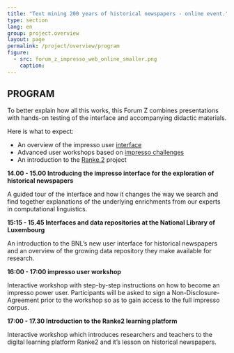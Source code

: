 ```yaml
---
title: "Text mining 200 years of historical newspapers - online event."
type: section
lang: en
group: project.overview
layout: page
permalink: /project/overview/program
figure:
  - src: forum_z_impresso_web_online_smaller.png
    caption:
---
```


## PROGRAM

To better explain how all this works, this Forum Z combines presentations with hands-on testing of the interface and accompanying didactic materials.

Here is what to expect:

+ An overview of the impresso user [interface](https://impresso-project.ch/app/)
+ Advanced user workshops based on [impresso challenges](https://impresso-project.ch/assets/impresso-challenges-1.2.3.pdf)
+ An introduction to the [Ranke.2](https://ranke2.uni.lu/u/exploring-historical-newspapers/) project

**14.00 - 15.00 Introducing the impresso interface for the exploration of historical newspapers**

A guided tour of the interface and how it changes the way we search and find together explanations of the underlying enrichments from our experts in computational linguistics.

**15:15 - 15.45 Interfaces and data repositories at the National Library of Luxembourg**

An introduction to the BNL’s new user interface for historical newspapers and an overview of the growing data repository they make available for research.

**16:00 - 17:00 impresso user workshop**

Interactive workshop with step-by-step instructions on how to become an impresso power user. Participants will be asked to sign a Non-Disclosure-Agreement prior to the workshop so as to gain access to the full impresso corpus.


**17:00 - 17.30 Introduction to the Ranke2 learning platform**

Interactive workshop which introduces researchers and teachers to the digital learning platform Ranke2 and it’s lesson on historical newspapers.

